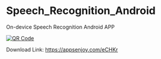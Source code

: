 # Speech_Recognition_Android
On-device Speech Recognition Android APP

[![QR Code](https://chart.googleapis.com/chart?chs=150&cht=qr&chl=https://appsenjoy.com/eCHKr&choe=UTF-8&chld=|0)](https://appsenjoy.com/eCHKr)

Download Link: https://appsenjoy.com/eCHKr
